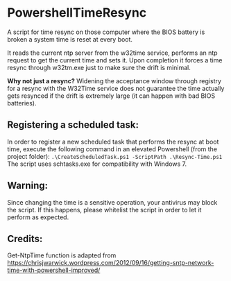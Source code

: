 # PowershellTimeResync
A script for time resync on those computer where the BIOS battery is broken a system time is reset at every boot.

It reads the current ntp server from the w32time service, performs an ntp request to get the current time and sets it.
Upon completion it forces a time resync through w32tm.exe just to make sure the drift is minimal.

**Why not just a resync?**
Widening the acceptance window through registry for a resync with the W32Time service does not guarantee the time actually gets resynced if the drift is extremely large (it can happen with bad BIOS batteries).

## Registering a scheduled task:
In order to register a new scheduled task that performs the resync at boot time, execute the following command in an elevated Powershell (from the project folder):
`.\CreateScheduledTask.ps1 -ScriptPath .\Resync-Time.ps1`
The script uses schtasks.exe for compatibility with Windows 7.

## Warning:
Since changing the time is a sensitive operation, your antivirus may block the script. If this happens, please whitelist the script in order to let it perform as expected.

## Credits:
Get-NtpTime function is adapted from https://chrisjwarwick.wordpress.com/2012/09/16/getting-sntp-network-time-with-powershell-improved/

